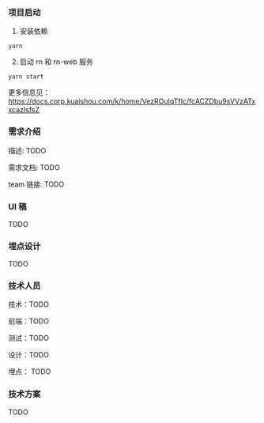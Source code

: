 ### 项目启动

1. 安装依赖

```
yarn
```

2. 启动 rn 和 rn-web 服务

```
yarn start
```

更多信息见： https://docs.corp.kuaishou.com/k/home/VezROuIqTfIc/fcACZDbu9sVVzATxxcazIsfsZ

### 需求介绍

描述: TODO

需求文档: TODO

team 链接: TODO

### UI 稿

TODO

### 埋点设计

TODO

### 技术人员

技术：TODO

前端：TODO

测试：TODO

设计：TODO

埋点： TODO

### 技术方案

TODO
